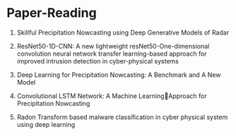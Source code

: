 # Paper-Reading1. Skillful Precipitation Nowcasting using DeepGenerative Models of Radar2. ResNet50-1D-CNN: A new lightweight resNet50-One-dimensional convolution neural network transfer learning-based approach for improved intrusion detection in cyber-physical systems3. Deep Learning for Precipitation Nowcasting:A Benchmark and A New Model4. Convolutional LSTM Network: A Machine LearningApproach for Precipitation Nowcasting5. Radon Transform based malware classification in cyber physical system using deep learning